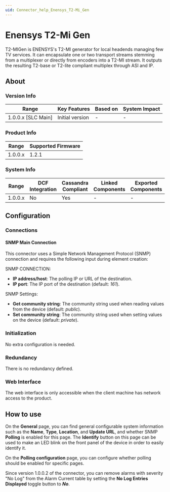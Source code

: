 ```yaml
---
uid: Connector_help_Enensys_T2-Mi_Gen
---
```


# Enensys T2-Mi Gen

T2-MIGen is ENENSYS's T2-MI generator for local headends managing few TV services. It can encapsulate one or two transport streams stemming from a multiplexer or directly from encoders into a T2-MI stream. It outputs the resulting T2-base or T2-lite compliant multiplex through ASI and IP.

## About

### Version Info

| Range                | Key Features     | Based on     | System Impact     |
|----------------------|------------------|--------------|-------------------|
| 1.0.0.x \[SLC Main\] | Initial version  | \-           | \-                |

### Product Info

| Range     | Supported Firmware     |
|-----------|------------------------|
| 1.0.0.x   | 1.2.1                  |

### System Info

| Range     | DCF Integration     | Cassandra Compliant     | Linked Components     | Exported Components     |
|-----------|---------------------|-------------------------|-----------------------|-------------------------|
| 1.0.0.x   | No                  | Yes                     | \-                    | \-                      |

## Configuration

### Connections

#### SNMP Main Connection

This connector uses a Simple Network Management Protocol (SNMP) connection and requires the following input during element creation:

SNMP CONNECTION:

- **IP address/host**: The polling IP or URL of the destination.
- **IP port**: The IP port of the destination (default: *161*).

SNMP Settings:

- **Get community string**: The community string used when reading values from the device (default: *public*).
- **Set community string**: The community string used when setting values on the device (default: *private*).

### Initialization

No extra configuration is needed.

### Redundancy

There is no redundancy defined.

### Web Interface

The web interface is only accessible when the client machine has network access to the product.

## How to use

On the **General** page, you can find general configurable system information such as the **Name**, **Type**, **Location**, and **Update URL**, and whether SNMP **Polling** is enabled for this page. The **Identify** button on this page can be used to make an LED blink on the front panel of the device in order to easily identify it.

On the **Polling configuration** page, you can configure whether polling should be enabled for specific pages.

Since version 1.0.0.2 of the connector, you can remove alarms with severity "No Log" from the Alarm Current table by setting the **No Log Entries Displayed** toggle button to ***No***.
